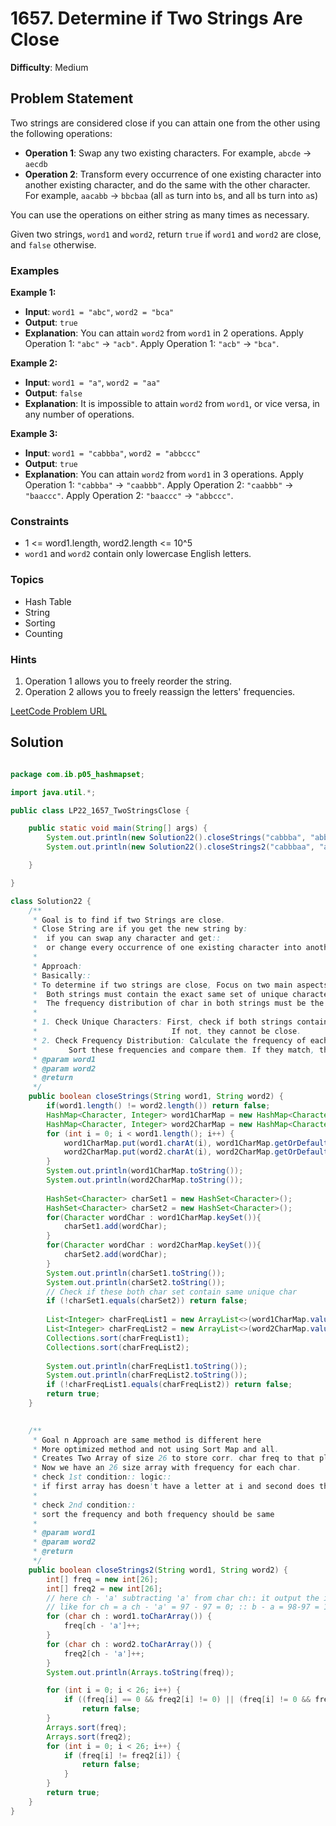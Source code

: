 # 1657. Determine if Two Strings Are Close

**Difficulty**: Medium

## Problem Statement
Two strings are considered close if you can attain one from the other using the following operations:

- **Operation 1**: Swap any two existing characters. For example, `abcde` -> `aecdb`
- **Operation 2**: Transform every occurrence of one existing character into another existing character, and do the same with the other character. For example, `aacabb` -> `bbcbaa` (all `a`s turn into `b`s, and all `b`s turn into `a`s)

You can use the operations on either string as many times as necessary.

Given two strings, `word1` and `word2`, return `true` if `word1` and `word2` are close, and `false` otherwise.

### Examples

**Example 1:**
- **Input**: `word1 = "abc"`, `word2 = "bca"`
- **Output**: `true`
- **Explanation**: You can attain `word2` from `word1` in 2 operations. Apply Operation 1: `"abc"` -> `"acb"`. Apply Operation 1: `"acb"` -> `"bca"`.

**Example 2:**
- **Input**: `word1 = "a"`, `word2 = "aa"`
- **Output**: `false`
- **Explanation**: It is impossible to attain `word2` from `word1`, or vice versa, in any number of operations.

**Example 3:**
- **Input**: `word1 = "cabbba"`, `word2 = "abbccc"`
- **Output**: `true`
- **Explanation**: You can attain `word2` from `word1` in 3 operations. Apply Operation 1: `"cabbba"` -> `"caabbb"`. Apply Operation 2: `"caabbb"` -> `"baaccc"`. Apply Operation 2: `"baaccc"` -> `"abbccc"`.

### Constraints
- 1 <= word1.length, word2.length <= 10^5
- `word1` and `word2` contain only lowercase English letters.

### Topics
- Hash Table
- String
- Sorting
- Counting

### Hints
1. Operation 1 allows you to freely reorder the string.
2. Operation 2 allows you to freely reassign the letters' frequencies.

[LeetCode Problem URL](https://leetcode.com/problems/determine-if-two-strings-are-close/)

## Solution

```java

package com.ib.p05_hashmapset;

import java.util.*;

public class LP22_1657_TwoStringsClose {

	public static void main(String[] args) {
		System.out.println(new Solution22().closeStrings("cabbba", "abbccc"));
		System.out.println(new Solution22().closeStrings2("cabbbaa", "abbcccd"));

	}

}

class Solution22 {
	/**
	 * Goal is to find if two Strings are close.
	 * Close String are if you get the new string by: 
	 * 	if you can swap any character and get::
	 * 	or change every occurrence of one existing character into another existing character
	 * 
	 * Approach:
	 * Basically::
	 * To determine if two strings are close, Focus on two main aspects:
	 * 	Both strings must contain the exact same set of unique characters.
	 * 	The frequency distribution of char in both strings must be the same, though the char themselves can differ.
	 * 
	 * 1. Check Unique Characters: First, check if both strings contain the same set of unique characters.
	 *  							If not, they cannot be close.
	 * 2. Check Frequency Distribution: Calculate the frequency of each character in both strings.
	 * 		 Sort these frequencies and compare them. If they match, the strings are close; otherwise,not.
	 * @param word1
	 * @param word2
	 * @return
	 */
	public boolean closeStrings(String word1, String word2) {
		if(word1.length() != word2.length()) return false;
		HashMap<Character, Integer> word1CharMap = new HashMap<Character, Integer>();
		HashMap<Character, Integer> word2CharMap = new HashMap<Character, Integer>();
		for (int i = 0; i < word1.length(); i++) {
			word1CharMap.put(word1.charAt(i), word1CharMap.getOrDefault(word1.charAt(i), 0)+1);
			word2CharMap.put(word2.charAt(i), word2CharMap.getOrDefault(word2.charAt(i), 0)+1);
		}
		System.out.println(word1CharMap.toString());
		System.out.println(word2CharMap.toString());
		
		HashSet<Character> charSet1 = new HashSet<Character>();
		HashSet<Character> charSet2 = new HashSet<Character>();
		for(Character wordChar : word1CharMap.keySet()){
			charSet1.add(wordChar);
		}
		for(Character wordChar : word2CharMap.keySet()){
			charSet2.add(wordChar);
		}
		System.out.println(charSet1.toString());
		System.out.println(charSet2.toString());
		// Check if these both char set contain same unique char
		if (!charSet1.equals(charSet2)) return false;
		
		List<Integer> charFreqList1 = new ArrayList<>(word1CharMap.values());
        List<Integer> charFreqList2 = new ArrayList<>(word2CharMap.values());
        Collections.sort(charFreqList1);
        Collections.sort(charFreqList2);
        
        System.out.println(charFreqList1.toString());
		System.out.println(charFreqList2.toString());
        if (!charFreqList1.equals(charFreqList2)) return false;
		return true;
	}
	

	/**
	 * Goal n Approach are same method is different here
	 * More optimized method and not using Sort Map and all.
	 * Creates Two Array of size 26 to store corr. char freq to that place
	 * Now we have an 26 size array with frequency for each char.
	 * check 1st condition:: logic::
	 * if first array has doesn't have a letter at i and second does then they don't have same unique chars.
	 * 
	 * check 2nd condition::
	 * sort the frequency and both frequency should be same
	 * 
	 * @param word1
	 * @param word2
	 * @return
	 */
	public boolean closeStrings2(String word1, String word2) {
		int[] freq = new int[26];
		int[] freq2 = new int[26];
		// here ch - 'a' subtracting 'a' from char ch:: it output the index position of letter
		// like for ch = a ch - 'a' = 97 - 97 = 0; :: b - a = 98-97 = 1
		for (char ch : word1.toCharArray()) {
			freq[ch - 'a']++;
		}
		for (char ch : word2.toCharArray()) {
			freq2[ch - 'a']++;
		}
		System.out.println(Arrays.toString(freq));

		for (int i = 0; i < 26; i++) {
			if ((freq[i] == 0 && freq2[i] != 0) || (freq[i] != 0 && freq2[i] == 0))
				return false;
		}
		Arrays.sort(freq);
		Arrays.sort(freq2);
		for (int i = 0; i < 26; i++) {
			if (freq[i] != freq2[i]) {
				return false;
			}
		}
		return true;
	}
}